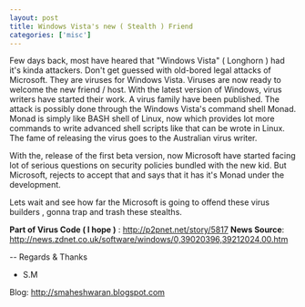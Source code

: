 ```yaml
---
layout: post
title: Windows Vista's new ( Stealth ) Friend
categories: ['misc']
---
```

Few days back, most have heared that "Windows Vista" ( Longhorn ) had it's kinda attackers. Don't get guessed with old-bored legal attacks of Microsoft. They are viruses for Windows Vista. Viruses are now ready to welcome the new friend / host. With the latest version of Windows, virus writers have started their work. A virus family have been published. The attack is possibly done through the Windows Vista's command shell Monad. Monad is  simply like BASH shell of Linux, now which provides lot more commands to write advanced shell scripts like that can be wrote in Linux. The fame of releasing the virus goes to the Australian virus writer.

With the, release of the first beta version, now Microsoft have started facing lot of serious questions on security policies bundled with the new kid. But Microsoft, rejects to accept that and says that it has it's Monad under the development.

Lets wait and see how far the Microsoft is going to offend these virus builders , gonna trap and trash these stealths.

<b>Part of Virus Code ( I hope )</b> : <a href="http://p2pnet.net/story/5817">http://p2pnet.net/story/5817</a>
<b>News Source</b>: <a href="http://news.zdnet.co.uk/software/windows/0,39020396,39212024,00.htm"> http://news.zdnet.co.uk/software/windows/0,39020396,39212024,00.htm</a>

--
Regards &amp; Thanks
-  S.M

Blog: <a href="http://smaheshwaran.blogspot.com">http://smaheshwaran.blogspot.com</a>
